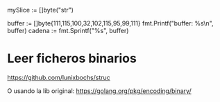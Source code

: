 mySlice := []byte("str")


buffer := []byte{111,115,100,32,102,115,95,99,111}
fmt.Printf("buffer: %s\n", buffer)
cadena := fmt.Sprintf("%s", buffer)


# Leer ficheros binarios
https://github.com/lunixbochs/struc

O usando la lib original:
https://golang.org/pkg/encoding/binary/
